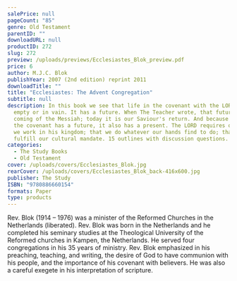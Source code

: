 ```yaml
---
salePrice: null
pageCount: "85"
genre: Old Testament
parentID: ""
downloadURL: null
productID: 272
slug: 272
preview: /uploads/previews/Ecclesiastes_Blok_preview.pdf
price: 6
author: M.J.C. Blok
publishYear: 2007 (2nd edition) reprint 2011
downloadTitle: ""
title: "Ecclesiastes: The Advent Congregation"
subtitle: null
description: In this book we see that life in the covenant with the LORD is not
  empty or in vain. It has a future. When The Teacher wrote, that future was the
  coming of the Messiah; today it is our Saviour's return. And because life in
  the covenant has a future, it also has a present. The LORD requires of us that
  we work in his kingdom; that we do whatever our hands find to do; that we
  fulfill our cultural mandate. 15 outlines with discussion questions.
categories:
  - The Study Books
  - Old Testament
cover: /uploads/covers/Ecclesiastes_Blok.jpg
rearCover: /uploads/covers/Ecclesiastes_Blok_back-416x600.jpg
publisher: The Study
ISBN: "9780886660154"
formats: Paper
type: products
---
```

Rev. Blok (1914 – 1976) was a minister of the Reformed Churches in the Netherlands (liberated). Rev. Blok was born in the Netherlands and he completed his seminary studies at the Theological University of the Reformed churches in Kampen, the Netherlands. He served four congregations in his 35 years of ministry. Rev. Blok emphasized in his preaching, teaching, and writing, the desire of God to have communion with his people, and the importance of his covenant with believers. He was also a careful exegete in his interpretation of scripture.